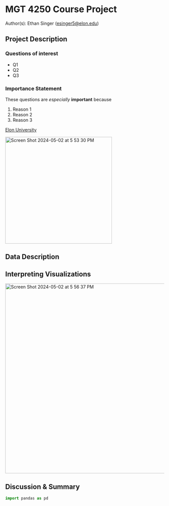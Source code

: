 # MGT 4250 Course Project
Author(s): Ethan Singer (esinger5@elon.edu)

## Project Description
### Questions of interest
- Q1
- Q2
- Q3
### Importance Statement
These questions are *especially* **important** because
1. Reason 1
2. Reason 2
3. Reason 3

[Elon University](https://www.elon.edu)

<img width="338" alt="Screen Shot 2024-05-02 at 5 53 30 PM" src="https://github.com/singere20/mgt4250spring2024/assets/55157734/ec8f0e64-4681-4141-86b6-a56701a0956e">

## Data Description

## Interpreting Visualizations
<img width="601" alt="Screen Shot 2024-05-02 at 5 56 37 PM" src="https://github.com/singere20/mgt4250spring2024/assets/55157734/d2f188e9-0c82-4ae1-8d60-a083db113841">

## Discussion & Summary

```python
import pandas as pd
```
